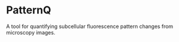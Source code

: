 # PatternQ

A tool for quantifying subcellular fluorescence pattern changes from microscopy images.
